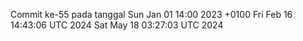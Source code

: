 Commit ke-55 pada tanggal Sun Jan 01 14:00 2023 +0100
Fri Feb 16 14:43:06 UTC 2024
Sat May 18 03:27:03 UTC 2024

